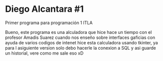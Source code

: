 # Diego Alcantara #1
Primer programa para programación 1 ITLA


Bueno,  este programa es una alculadora que hice hace un tiempo con el profesor Amadis Suarez cuando nos enseño sobre interfaces gaficias
con ayuda de varios codigos de intenet hice esta calculadora usando tkinter,  ya para l asiguiente version solo debo hacerle la conexion a 
SQL y asi guarde un historial,  vere como me sale eso xD
